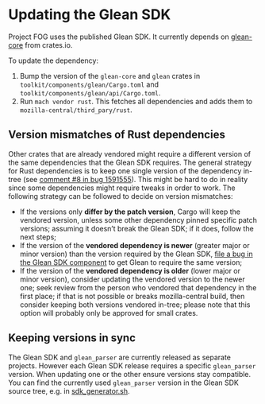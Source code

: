 # Updating the Glean SDK

Project FOG uses the published Glean SDK.
It currently depends on [glean-core] from crates.io.

[glean-core]: https://crates.io/crates/glean-core

To update the dependency:

1. Bump the version of the `glean-core` and `glean` crates in
   `toolkit/components/glean/Cargo.toml` and `toolkit/components/glean/api/Cargo.toml`.
2. Run `mach vendor rust`.
   This fetches all dependencies and adds them to `mozilla-central/third_pary/rust`.

## Version mismatches of Rust dependencies

Other crates that are already vendored might require a different version of the same dependencies that the Glean SDK requires.
The general strategy for Rust dependencies is to keep one single version of the dependency in-tree
(see [comment #8 in bug 1591555](https://bugzilla.mozilla.org/show_bug.cgi?id=1591555#c8)).
This might be hard to do in reality since some dependencies might require tweaks in order to work.
The following strategy can be followed to decide on version mismatches:

* If the versions only **differ by the patch version**, Cargo will keep the vendored version,
  unless some other dependency pinned specific patch versions;
  assuming it doesn’t break the Glean SDK;
  if it does, follow the next steps;
* If the version of the **vendored dependency is newer** (greater major or minor version) than the version required by the Glean SDK,
  [file a bug in the Glean SDK component][glean-bug] to get Glean to require the same version;
* If the version of the **vendored dependency is older** (lower major or minor version), consider updating the vendored version to the newer one;
  seek review from the person who vendored that dependency in the first place;
  if that is not possible or breaks mozilla-central build, then consider keeping both versions vendored in-tree; please note that this option will probably only be approved for small crates.

## Keeping versions in sync

The Glean SDK and `glean_parser` are currently released as separate projects.
However each Glean SDK release requires a specific `glean_parser` version.
When updating one or the other ensure versions stay compatible.
You can find the currently used `glean_parser` version in the Glean SDK source tree, e.g. in [sdk_generator.sh].

[sdk_generator.sh]: https://github.com/mozilla/glean/blob/main/glean-core/ios/sdk_generator.sh#L28
[glean-bug]: https://bugzilla.mozilla.org/enter_bug.cgi?product=Data+Platform+and+Tools&component=Glean%3A+SDK&priority=P3&status_whiteboard=%5Btelemetry%3Aglean-rs%3Am%3F%5D
